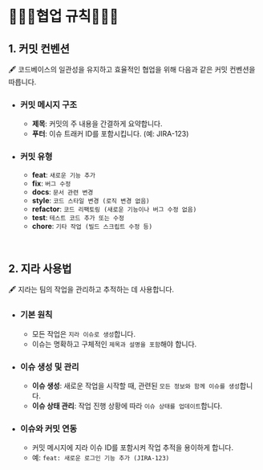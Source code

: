 # 👩‍👧‍👦협업 규칙👩‍👧‍👦

## 1. 커밋 컨벤션

🖋️ 코드베이스의 일관성을 유지하고 효율적인 협업을 위해 다음과 같은 커밋 컨벤션을 따릅니다.

- ### 커밋 메시지 구조

  - **제목**: 커밋의 주 내용을 간결하게 요약합니다.
  - **푸터**: 이슈 트래커 ID를 포함시킵니다. (예: JIRA-123)

- ### 커밋 유형

  - **feat**: `새로운 기능 추가`
  - **fix**: `버그 수정`
  - **docs**: `문서 관련 변경`
  - **style**: `코드 스타일 변경 (로직 변경 없음)`
  - **refactor**: `코드 리팩토링 (새로운 기능이나 버그 수정 없음)`
  - **test**: `테스트 코드 추가 또는 수정`
  - **chore**: `기타 작업 (빌드 스크립트 수정 등)`

<br>

## 2. 지라 사용법

🖋️ 지라는 팀의 작업을 관리하고 추적하는 데 사용합니다.

- ### 기본 원칙

  - 모든 작업은 `지라 이슈로 생성`합니다.
  - 이슈는 명확하고 구체적인 `제목과 설명을 포함`해야 합니다.

- ### 이슈 생성 및 관리

  - **이슈 생성**: 새로운 작업을 시작할 때, 관련된 `모든 정보와 함께 이슈를 생성`합니다.
  - **이슈 상태 관리**: 작업 진행 상황에 따라 `이슈 상태를 업데이트`합니다.

- ### 이슈와 커밋 연동

  - 커밋 메시지에 지라 이슈 ID를 포함시켜 작업 추적을 용이하게 합니다.
  - 예: `feat: 새로운 로그인 기능 추가 (JIRA-123)`
